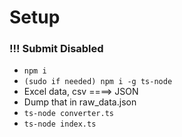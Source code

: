 # Setup

### !!! Submit Disabled 
-   `npm i`
-   `(sudo if needed) npm i -g ts-node`
-   Excel data, csv ====> JSON
-   Dump that in raw_data.json
-   `ts-node converter.ts`
-   `ts-node index.ts`